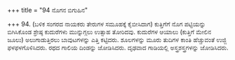 +++
title = "94 ನೊಗನ ಬಿಗುಹಿನ"

+++
94. (ಬಳಿಕ ಸಂಗರದ ನಾಯಕರು ತೇರುಗಳ ಸಮೂಹಕ್ಕೆ ಕೈಬೀಸಿದಾಗ) ಕುತ್ತಿಗೆಗೆ ನೊಗ ಪಟ್ಟಿಯನ್ನು ಬಿಗಿಸಿಕೊಂಡ ಶ್ರೇಷ್ಠ ಕುದುರೆಗಳು ಮುನ್ನುಗ್ಗಲು ಉತ್ಸಾಹ ತೋರಿದವು. ಕುದುರೆಗಳ ಆಯಾಲು (ಕುತ್ತಿಗೆ ಮೇಲಿನ ಜೂಲು) ಅಲುಗಾಡುತ್ತಿರಲು ಬಾವುಟಗಳನ್ನು ಎತ್ತಿ ಕಟ್ಟಿದರು. ಶೂಲಗಳನ್ನು ಮೂರು ತುದಿಗಳ ಕಾಂತಿ ಹೆಚ್ಚುವಂತೆ ಉಜ್ಜಿ ಫಳಫಳಗೊಳಿಸಿದರು. ರಥದ ಗಾಲಿಯ ದಿಂಡನ್ನು ಜೋಡಿಸಿದರು. ದೃಢವಾದ ಗಾಡಿಯಲ್ಲಿ ಅಸ್ತ್ರಶಸ್ತ್ರಗಳನ್ನು ಜೋಡಿಸಿದರು.
